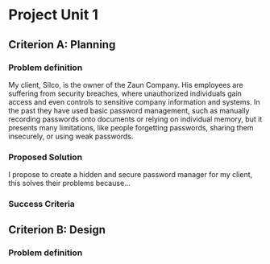# Project Unit 1

## Criterion A: Planning

### Problem definition
My client, Silco, is the owner of the Zaun Company. His employees are suffering from security breaches, where unauthorized individuals gain access and even controls to sensitive company information and systems. In the past they have used basic password management, such as manually recording passwords onto documents or relying on individual memory, but it presents many limitations, like people forgetting passwords, sharing them insecurely, or using weak passwords. 

### Proposed Solution
I propose to create a hidden and secure password manager for my client, this solves their problems because...

### Success Criteria

## Criterion B: Design

### Problem definition
